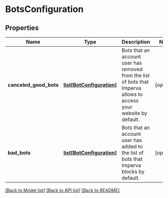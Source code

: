 # BotsConfiguration

## Properties
Name | Type | Description | Notes
------------ | ------------- | ------------- | -------------
**canceled_good_bots** | [**list[BotConfiguration]**](BotConfiguration.md) | Bots that an account user has removed from the list of bots that Imperva allows to access your website by default. | [optional] 
**bad_bots** | [**list[BotConfiguration]**](BotConfiguration.md) | Bots that an account user has added to the list of bots that Imperva blocks by default. | [optional] 

[[Back to Model list]](../README.md#documentation-for-models) [[Back to API list]](../README.md#documentation-for-api-endpoints) [[Back to README]](../README.md)


